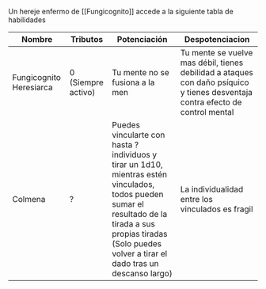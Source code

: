 Un hereje enfermo de [[Fungicognito]] accede a la siguiente tabla de habilidades

| Nombre                  | Tributos              | Potenciación                                                                                                                                                                                                           | Despotenciacion                                                                                                                |
| ----------------------- | --------------------- | ---------------------------------------------------------------------------------------------------------------------------------------------------------------------------------------------------------------------- | ------------------------------------------------------------------------------------------------------------------------------ |
| Fungicognito Heresiarca | 0<br>(Siempre activo) | Tu mente no se fusiona a la men                                                                                                                                                                                        | Tu mente se vuelve mas débil, tienes debilidad a ataques con daño psíquico y tienes desventaja contra efecto de control mental |
| Colmena                 | ?                     | Puedes vincularte con hasta ? individuos y tirar un 1d10, mientras estén vinculados, todos pueden sumar el resultado de la tirada a sus propias tiradas<br>(Solo puedes volver a tirar el dado tras un descanso largo) | La individualidad entre los vinculados es fragil                                                                               |
